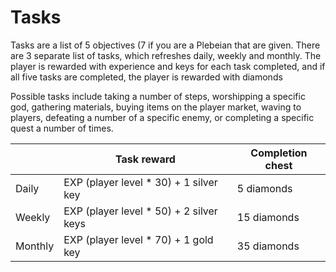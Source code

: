 # Tasks
Tasks are a list of 5 objectives (7 if you are a Plebeian that are given. There are 3 separate list of tasks, which refreshes daily, weekly and monthly. The player is rewarded with experience and keys for each task completed, and if all five tasks are completed, the player is rewarded with diamonds

Possible tasks include taking a number of steps, worshipping a specific god, gathering materials, buying items on the player market, waving to players, defeating a number of a specific enemy, or completing a specific quest a number of times.

<div class="table-container">
  
|  | Task reward | Completion chest |
| --- | --- | --- |
| Daily | EXP (player level \* 30) + 1 silver key | 5 diamonds |
| Weekly | EXP (player level \* 50) + 2 silver keys | 15 diamonds |
| Monthly | EXP (player level \* 70) + 1 gold key | 35 diamonds |

</div>
